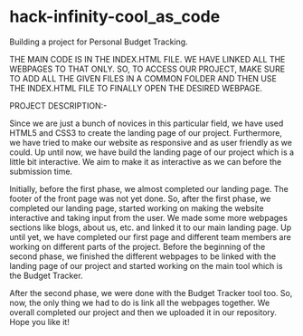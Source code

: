 # hack-infinity-cool_as_code
Building a project for Personal Budget Tracking.

THE MAIN CODE IS IN THE INDEX.HTML FILE. WE HAVE LINKED ALL THE WEBPAGES TO THAT ONLY. SO, TO ACCESS OUR PROJECT, MAKE SURE TO ADD ALL THE GIVEN FILES IN A COMMON FOLDER AND THEN USE THE INDEX.HTML FILE TO FINALLY OPEN THE DESIRED WEBPAGE. 

PROJECT DESCRIPTION:-

Since we are just a bunch of novices in this particular field, we have used HTML5 and CSS3 to create the landing page of our project.
Furthermore, we have tried to make our website as responsive and as user friendly as we could.
Up until now, we have build the landing page of our project which is a little bit interactive.
We aim to make it as interactive as we can before the submission time.

Initially, before the first phase, we almost completed our landing page. The footer of the front page was not yet done.
So, after the first phase, we completed our landing page, started working on making the website interactive and taking input from the user.
We made some more webpages sections like blogs, about us, etc. and linked it to our main landing page. 
Up until yet, we have completed our first page and different team members are working on different parts of the project. 
Before the beginning of the second phase, we finished the different webpages to be linked with the landing page of our project and started working on the main tool which is the Budget Tracker.

After the second phase, we were done with the Budget Tracker tool too. So, now, the only thing we had to do is link all the webpages together. 
We overall completed our project and then we uploaded it in our repository. Hope you like it!
